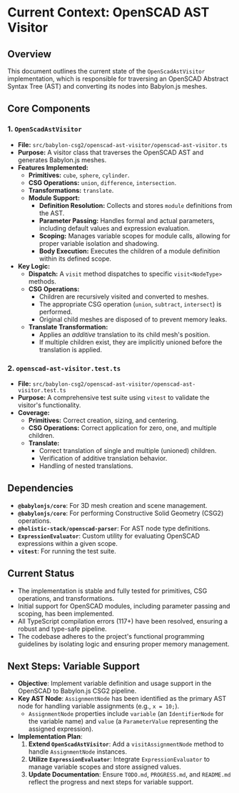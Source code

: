 # Current Context: OpenSCAD AST Visitor

## Overview

This document outlines the current state of the `OpenScadAstVisitor` implementation, which is responsible for traversing an OpenSCAD Abstract Syntax Tree (AST) and converting its nodes into Babylon.js meshes.

## Core Components

### 1. `OpenScadAstVisitor`
- **File:** `src/babylon-csg2/openscad-ast-visitor/openscad-ast-visitor.ts`
- **Purpose:** A visitor class that traverses the OpenSCAD AST and generates Babylon.js meshes.
- **Features Implemented:**
    - **Primitives:** `cube`, `sphere`, `cylinder`.
    - **CSG Operations:** `union`, `difference`, `intersection`.
    - **Transformations:** `translate`.
    - **Module Support:**
        - **Definition Resolution:** Collects and stores `module` definitions from the AST.
        - **Parameter Passing:** Handles formal and actual parameters, including default values and expression evaluation.
        - **Scoping:** Manages variable scopes for module calls, allowing for proper variable isolation and shadowing.
        - **Body Execution:** Executes the children of a module definition within its defined scope.
- **Key Logic:**
    - **Dispatch:** A `visit` method dispatches to specific `visit<NodeType>` methods.
    - **CSG Operations:**
        - Children are recursively visited and converted to meshes.
        - The appropriate CSG operation (`union`, `subtract`, `intersect`) is performed.
        - Original child meshes are disposed of to prevent memory leaks.
    - **Translate Transformation:**
        - Applies an *additive* translation to its child mesh's position.
        - If multiple children exist, they are implicitly unioned before the translation is applied.

### 2. `openscad-ast-visitor.test.ts`
- **File:** `src/babylon-csg2/openscad-ast-visitor/openscad-ast-visitor.test.ts`
- **Purpose:** A comprehensive test suite using `vitest` to validate the visitor's functionality.
- **Coverage:**
    - **Primitives:** Correct creation, sizing, and centering.
    - **CSG Operations:** Correct application for zero, one, and multiple children.
    - **Translate:**
        - Correct translation of single and multiple (unioned) children.
        - Verification of additive translation behavior.
        - Handling of nested translations.

## Dependencies
- **`@babylonjs/core`**: For 3D mesh creation and scene management.
- **`@babylonjs/core`**: For performing Constructive Solid Geometry (CSG2) operations.
- **`@holistic-stack/openscad-parser`**: For AST node type definitions.
- **`ExpressionEvaluator`**: Custom utility for evaluating OpenSCAD expressions within a given scope.
- **`vitest`**: For running the test suite.

## Current Status
- The implementation is stable and fully tested for primitives, CSG operations, and transformations.
- Initial support for OpenSCAD modules, including parameter passing and scoping, has been implemented.
- All TypeScript compilation errors (117+) have been resolved, ensuring a robust and type-safe pipeline.
- The codebase adheres to the project's functional programming guidelines by isolating logic and ensuring proper memory management.

## Next Steps: Variable Support

- **Objective**: Implement variable definition and usage support in the OpenSCAD to Babylon.js CSG2 pipeline.
- **Key AST Node**: `AssignmentNode` has been identified as the primary AST node for handling variable assignments (e.g., `x = 10;`).
    - `AssignmentNode` properties include `variable` (an `IdentifierNode` for the variable name) and `value` (a `ParameterValue` representing the assigned expression).
- **Implementation Plan**:
    1. **Extend `OpenScadAstVisitor`**: Add a `visitAssignmentNode` method to handle `AssignmentNode` instances.
    2. **Utilize `ExpressionEvaluator`**: Integrate `ExpressionEvaluator` to manage variable scopes and store assigned values.
    3. **Update Documentation**: Ensure `TODO.md`, `PROGRESS.md`, and `README.md` reflect the progress and next steps for variable support.

